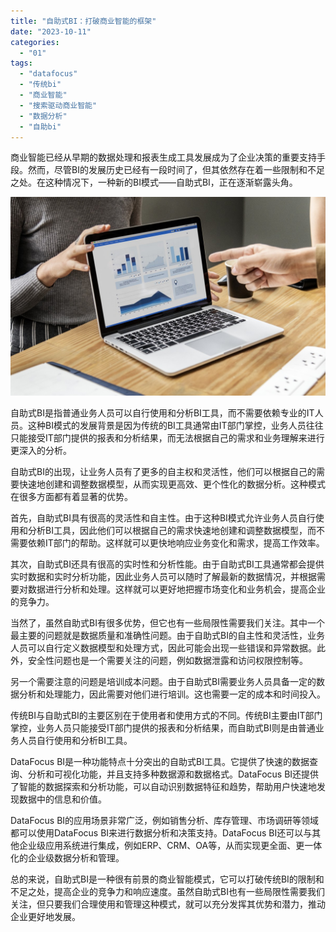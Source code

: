 ```yaml
---
title: "自助式BI：打破商业智能的框架"
date: "2023-10-11"
categories: 
  - "01"
tags: 
  - "datafocus"
  - "传统bi"
  - "商业智能"
  - "搜索驱动商业智能"
  - "数据分析"
  - "自助bi"
---
```


商业智能已经从早期的数据处理和报表生成工具发展成为了企业决策的重要支持手段。然而，尽管BI的发展历史已经有一段时间了，但其依然存在着一些限制和不足之处。在这种情况下，一种新的BI模式——自助式BI，正在逐渐崭露头角。

![image.png](images/1654755080-image-png.png)

自助式BI是指普通业务人员可以自行使用和分析BI工具，而不需要依赖专业的IT人员。这种BI模式的发展背景是因为传统的BI工具通常由IT部门掌控，业务人员往往只能接受IT部门提供的报表和分析结果，而无法根据自己的需求和业务理解来进行更深入的分析。

自助式BI的出现，让业务人员有了更多的自主权和灵活性，他们可以根据自己的需要快速地创建和调整数据模型，从而实现更高效、更个性化的数据分析。这种模式在很多方面都有着显著的优势。

首先，自助式BI具有很高的灵活性和自主性。由于这种BI模式允许业务人员自行使用和分析BI工具，因此他们可以根据自己的需求快速地创建和调整数据模型，而不需要依赖IT部门的帮助。这样就可以更快地响应业务变化和需求，提高工作效率。

其次，自助式BI还具有很高的实时性和分析性能。由于自助式BI工具通常都会提供实时数据和实时分析功能，因此业务人员可以随时了解最新的数据情况，并根据需要对数据进行分析和处理。这样就可以更好地把握市场变化和业务机会，提高企业的竞争力。

当然了，虽然自助式BI有很多优势，但它也有一些局限性需要我们关注。其中一个最主要的问题就是数据质量和准确性问题。由于自助式BI的自主性和灵活性，业务人员可以自行定义数据模型和处理方式，因此可能会出现一些错误和异常数据。此外，安全性问题也是一个需要关注的问题，例如数据泄露和访问权限控制等。

另一个需要注意的问题是培训成本问题。由于自助式BI需要业务人员具备一定的数据分析和处理能力，因此需要对他们进行培训。这也需要一定的成本和时间投入。

传统BI与自助式BI的主要区别在于使用者和使用方式的不同。传统BI主要由IT部门掌控，业务人员只能接受IT部门提供的报表和分析结果，而自助式BI则是由普通业务人员自行使用和分析BI工具。

DataFocus BI是一种功能特点十分突出的自助式BI工具。它提供了快速的数据查询、分析和可视化功能，并且支持多种数据源和数据格式。DataFocus BI还提供了智能的数据探索和分析功能，可以自动识别数据特征和趋势，帮助用户快速地发现数据中的信息和价值。

DataFocus BI的应用场景非常广泛，例如销售分析、库存管理、市场调研等领域都可以使用DataFocus BI来进行数据分析和决策支持。DataFocus BI还可以与其他企业级应用系统进行集成，例如ERP、CRM、OA等，从而实现更全面、更一体化的企业级数据分析和管理。

总的来说，自助式BI是一种很有前景的商业智能模式，它可以打破传统BI的限制和不足之处，提高企业的竞争力和响应速度。虽然自助式BI也有一些局限性需要我们关注，但只要我们合理使用和管理这种模式，就可以充分发挥其优势和潜力，推动企业更好地发展。
